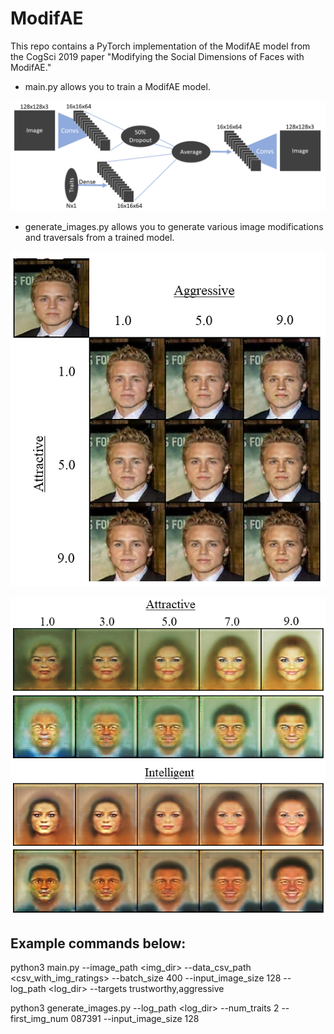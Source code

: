 # ModifAE

This repo contains a PyTorch implementation of the ModifAE model from the CogSci 2019 paper "Modifying the Social Dimensions of Faces with ModifAE."

- main.py   allows you to train a ModifAE model.

![Architecture](ModifAE_new_Architecture.png)

- generate_images.py  allows you to generate various image modifications and traversals from a trained model.


![Architecture](modifae_multitrait_small.png)

![Architecture](half_average_trait_traversals.png)

## Example commands below:

python3 main.py --image_path <img_dir> --data_csv_path <csv_with_img_ratings> --batch_size 400 --input_image_size 128 --log_path <log_dir> --targets trustworthy,aggressive


python3 generate_images.py --log_path <log_dir> --num_traits 2 --first_img_num 087391 --input_image_size 128
